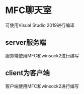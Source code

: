 # MFC聊天室
可使用Visual Studio 2019进行编译
## server服务端

服务端使用MFC和winsock2进行编写

## client为客户端

客户端使用MFC和winsock2进行编写
